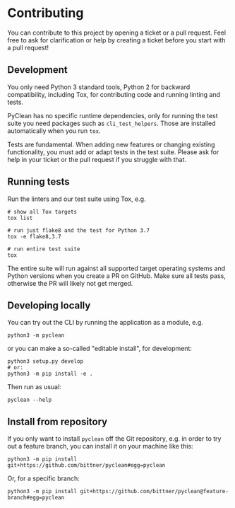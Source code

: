 Contributing
============

You can contribute to this project by opening a ticket or a pull request.
Feel free to ask for clarification or help by creating a ticket before you
start with a pull request!

Development
-----------

You only need Python 3 standard tools, Python 2 for backward compatibility,
including Tox, for contributing code and running linting and tests.

PyClean has no specific runtime dependencies, only for running the test
suite you need packages such as `cli_test_helpers`. Those are installed
automatically when you run `tox`.

Tests are fundamental. When adding new features or changing existing
functionality, you must add or adapt tests in the test suite. Please ask
for help in your ticket or the pull request if you struggle with that.

Running tests
-------------

Run the linters and our test suite using Tox, e.g.

```console
# show all Tox targets
tox list
```
```console
# run just flake8 and the test for Python 3.7
tox -e flake8,3.7
```
```console
# run entire test suite
tox
```

The entire suite will run against all supported target operating systems
and Python versions when you create a PR on GitHub.
Make sure all tests pass, otherwise the PR will likely not get merged.

Developing locally
------------------

You can try out the CLI by running the application as a module, e.g.

```console
python3 -m pyclean
```

or you can make a so-called "editable install", for development:

```console
python3 setup.py develop
# or:
python3 -m pip install -e .
```

Then run as usual:

```console
pyclean --help
```

Install from repository
-----------------------

If you only want to install `pyclean` off the Git repository, e.g. in order
to try out a feature branch, you can install it on your machine like this:

```console
python3 -m pip install git+https://github.com/bittner/pyclean#egg=pyclean
```

Or, for a specific branch:

```console
python3 -m pip install git+https://github.com/bittner/pyclean@feature-branch#egg=pyclean
```
